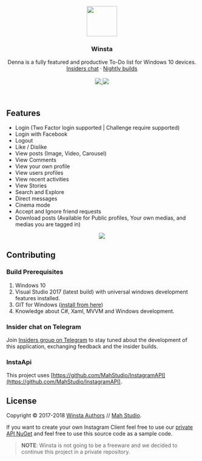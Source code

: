 <p align="center">
    <img src="https://github.com/MahStudio/Winsta/raw/master/WinGoTag/Assets/Logos/perfectColor.png" width=80 height=80>

  <h3 align="center">Winsta</h3>

  <p align="center">
    Denna is a fully featured and productive To-Do list for Windows 10 devices.
    <br>
    <a href="https://t.me/joinchat/DQwGRg9P42TzBSJgGOYoJw">Insiders chat</a>
  &middot;
    <a href="https://install.appcenter.ms/orgs/mahstudio-u5ev/apps/winsta/distribution_groups/insiders">Nightly builds</a>
    <br>
    <br>
  <a href="https://install.appcenter.ms/orgs/mahstudio-u5ev/apps/winsta/distribution_groups/insiders">
    <img src="https://build.appcenter.ms/v0.1/apps/24d698cf-df43-48bd-8300-404b9dc3854a/branches/master/badge">
    </a>
  <a href="https://www.paypal.me/mohsens22">
    <img src="https://img.shields.io/badge/Donate-Paypal-blue.svg" />
  </a>
  </p>

<br>

## Features
- Login (Two Factor login supported | Challenge require supported)
- Login with Facebook
- Logout
- Like / Dislike
- View posts (Image, Video, Carousel)
- View Comments
- View your own profile
- View users profiles
- View recent activities
- View Stories
- Search and Explore
- Direct messages
- Cinema mode
- Accept and Ignore friend requests
- Download posts (Available for Public profiles, Your own medias, and medias you are tagged in)
<p align="center">
    <img src="https://user-images.githubusercontent.com/22152065/41449041-de216aa4-7073-11e8-9deb-89295b9a247c.png">
<p/>


## Contributing

### Build Prerequisites

1. Windows 10
2. Visual Studio 2017 (latest build) with universal windows development features installed.
3. GIT for Windows ([install from here](http://gitforwindows.org/))
4. Knowledge about C#, Xaml, MVVM and Windows development.

### Insider chat on Telegram

Join [Insiders group on Telegram](https://t.me/joinchat/DQwGRg9P42TzBSJgGOYoJw) to stay tuned about the development of this application, exchanging feedback and the insider builds.

### InstaApi

This project uses [https://github.com/MahStudio/InstagramAPI](https://github.com/MahStudio/InstagramAPI).

## License
Copyright © 2017-2018 [Winsta Authors](https://github.com/Mahstudio/Winsta/graphs/contributors) // [Mah Studio](https://mahstudio.github.io).

If you want to create your own Instagram Client feel free to use our [private API NuGet](https://www.nuget.org/packages/InstagramUWPAPI)
 and feel free to use this source code as a sample code.
 
> **NOTE**: Winsta is not going to be a freeware and we decided to continue this project in a private repository.
